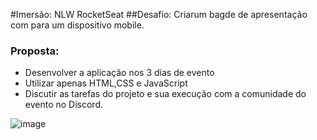 #Imersão: NLW RocketSeat
##Desafio: Criarum bagde de apresentação com para um dispositivo mobile.

### Proposta:

- Desenvolver a aplicação nos 3 dias de evento
- Utilizar apenas HTML,CSS e JavaScript
- Discutir as tarefas do projeto e sua execução com a comunidade do evento no Discord.

![image](https://user-images.githubusercontent.com/91488719/149635669-acf082ec-4488-48d9-ba2c-05614a542cdf.png)

